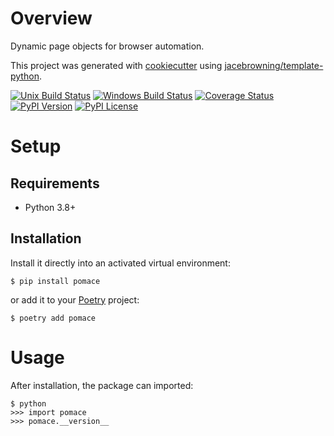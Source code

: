# Overview

Dynamic page objects for browser automation.

This project was generated with [cookiecutter](https://github.com/audreyr/cookiecutter) using [jacebrowning/template-python](https://github.com/jacebrowning/template-python).

[![Unix Build Status](https://img.shields.io/travis/jacebrowning/pomace/develop.svg?label=unix)](https://travis-ci.org/jacebrowning/pomace)
[![Windows Build Status](https://img.shields.io/appveyor/ci/jacebrowning/pomace/develop.svg?label=window)](https://ci.appveyor.com/project/jacebrowning/pomace)
[![Coverage Status](https://img.shields.io/coveralls/jacebrowning/pomace/develop.svg)](https://coveralls.io/r/jacebrowning/pomace)
[![PyPI Version](https://img.shields.io/pypi/v/pomace.svg)](https://pypi.org/project/pomace)
[![PyPI License](https://img.shields.io/pypi/l/pomace.svg)](https://pypi.org/project/pomace)

# Setup

## Requirements

- Python 3.8+

## Installation

Install it directly into an activated virtual environment:

```text
$ pip install pomace
```

or add it to your [Poetry](https://poetry.eustace.io/) project:

```text
$ poetry add pomace
```

# Usage

After installation, the package can imported:

```text
$ python
>>> import pomace
>>> pomace.__version__
```
